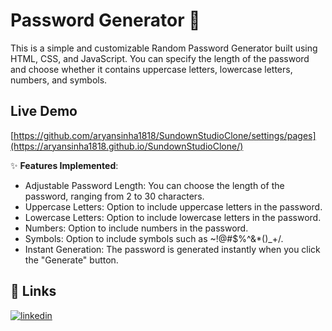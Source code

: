 # Password Generator 🔧

This is a simple and customizable Random Password Generator built using HTML, CSS, and JavaScript. You can specify the length of the password and choose whether it contains uppercase letters, lowercase letters, numbers, and symbols.

## Live Demo

[https://github.com/aryansinha1818/SundownStudioClone/settings/pages](https://aryansinha1818.github.io/SundownStudioClone/)

✨ **Features Implemented**:
* Adjustable Password Length: You can choose the length of the password, ranging from 2 to 30 characters.
* Uppercase Letters: Option to include uppercase letters in the password.
* Lowercase Letters: Option to include lowercase letters in the password.
* Numbers: Option to include numbers in the password.
* Symbols: Option to include symbols such as ~!@#$%^&*()_+/.
* Instant Generation: The password is generated instantly when you click the "Generate" button.


## 🔗 Links

[![linkedin](https://img.shields.io/badge/linkedin-0A66C2?style=for-the-badge&logo=linkedin&logoColor=white)](https://www.linkedin.com/in/aryan-sinha-877698212/)

